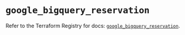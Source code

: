 # `google_bigquery_reservation`

Refer to the Terraform Registry for docs: [`google_bigquery_reservation`](https://registry.terraform.io/providers/hashicorp/google/6.6.0/docs/resources/bigquery_reservation).
